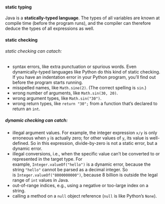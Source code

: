 #### static typing

Java is a **statically-typed language**. The types of all variables are known at compile time (before the program runs), and the compiler can therefore deduce the types of all expressions as well.

#### static checking
###### static checking can catach:
-   syntax errors, like extra punctuation or spurious words. Even dynamically-typed languages like Python do this kind of static checking. If you have an indentation error in your Python program, you’ll find out before the program starts running.
-   misspelled names, like `Math.sine(2)`. (The correct spelling is `sin`.)
-   wrong number of arguments, like `Math.sin(30, 20)`.
-   wrong argument types, like `Math.sin("30")`.
-   wrong return types, like `return "30";` from a function that’s declared to return an `int`.
##### dynamic checking can catch:
-   illegal argument values. For example, the integer expression `x/y` is only erroneous when `y` is actually zero; for other values of `y`, its value is well-defined. So in this expression, divide-by-zero is not a static error, but a dynamic error.
-   illegal conversions, i.e., when the specific value can’t be converted to or represented in the target type. For example, `Integer.valueOf("hello")` is a dynamic error, because the string `"hello"` cannot be parsed as a decimal integer. So is `Integer.valueOf("8000000000")`, because 8 billion is outside the legal range of `int` values in Java.
-   out-of-range indices, e.g., using a negative or too-large index on a string.
-   calling a method on a `null` object reference (`null` is like Python’s `None`).